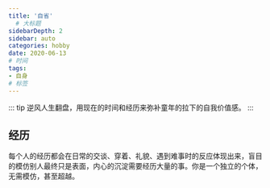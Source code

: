 ```yaml
---
title: '自省'
  # 大标题
sidebarDepth: 2
sidebar: auto
categories: hobby
date: 2020-06-13
# 时间
tags:
- 自身
# 标签
---
```


::: tip
逆风人生翻盘，用现在的时间和经历来弥补童年的拉下的自我价值感。
:::

## 经历
每个人的经历都会在日常的交谈、穿着、礼貌、遇到难事时的反应体现出来，盲目的模仿别人最终只是表面，内心的沉淀需要经历大量的事。你是一个独立的个体，无需模仿，甚至超越。

